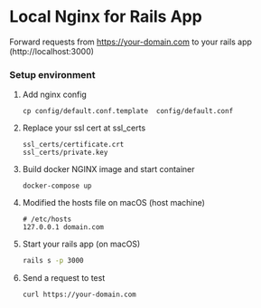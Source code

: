 # Local Nginx for Rails App
Forward requests from https://your-domain.com to your rails app (http://localhost:3000)


### Setup environment
1. Add nginx config
    ```
    cp config/default.conf.template  config/default.conf
    ```
2. Replace your ssl cert at ssl_certs
    ```
    ssl_certs/certificate.crt
    ssl_certs/private.key
    ```

3. Build docker NGINX image and start container
    ```
    docker-compose up
    ```

4. Modified the hosts file on macOS (host machine)
    ```
    # /etc/hosts
    127.0.0.1 domain.com
    ```

5. Start your rails app (on macOS)
    ```bash
    rails s -p 3000
    ```

6. Send a request to test
    ```
    curl https://your-domain.com
    ```
